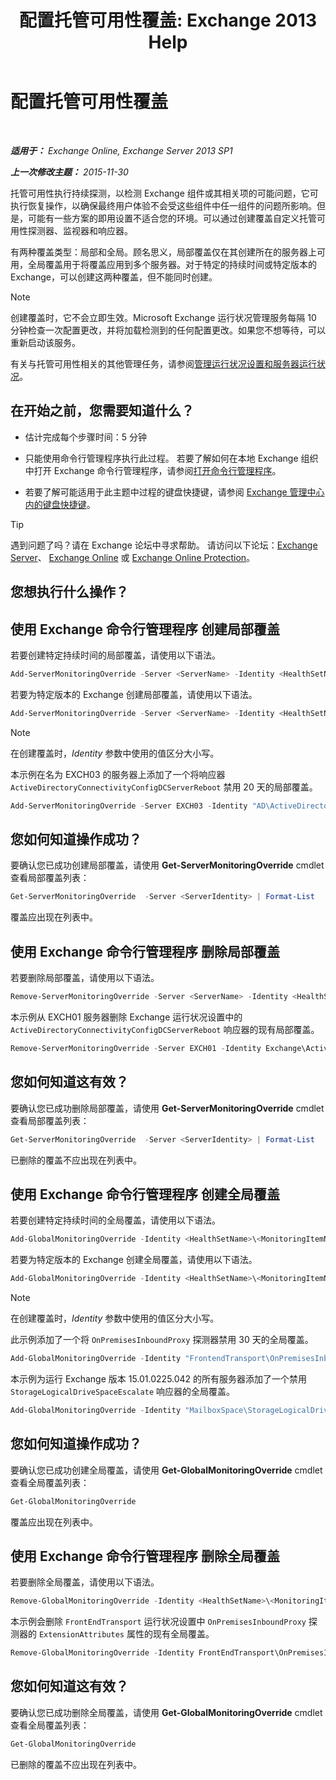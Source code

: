 ﻿---
title: '配置托管可用性覆盖: Exchange 2013 Help'
TOCTitle: 配置托管可用性覆盖
ms:assetid: c8f315b3-1d5e-4ad9-8bea-9c3a4a13ebfc
ms:mtpsurl: https://technet.microsoft.com/zh-cn/library/Dn482055(v=EXCHG.150)
ms:contentKeyID: 59890411
ms.date: 05/21/2018
mtps_version: v=EXCHG.150
ms.translationtype: MT
---

# 配置托管可用性覆盖

 

_**适用于：** Exchange Online, Exchange Server 2013 SP1_

_**上一次修改主题：** 2015-11-30_

托管可用性执行持续探测，以检测 Exchange 组件或其相关项的可能问题，它可执行恢复操作，以确保最终用户体验不会受这些组件中任一组件的问题所影响。但是，可能有一些方案的即用设置不适合您的环境。可以通过创建覆盖自定义托管可用性探测器、监视器和响应器。

有两种覆盖类型：局部和全局。顾名思义，局部覆盖仅在其创建所在的服务器上可用，全局覆盖用于将覆盖应用到多个服务器。对于特定的持续时间或特定版本的 Exchange，可以创建这两种覆盖，但不能同时创建。

> [!NOTE]  
> 创建覆盖时，它不会立即生效。Microsoft Exchange 运行状况管理服务每隔 10 分钟检查一次配置更改，并将加载检测到的任何配置更改。如果您不想等待，可以重新启动该服务。


有关与托管可用性相关的其他管理任务，请参阅[管理运行状况设置和服务器运行状况](manage-health-sets-and-server-health-exchange-2013-help.md)。

## 在开始之前，您需要知道什么？

  - 估计完成每个步骤时间：5 分钟

  - 只能使用命令行管理程序执行此过程。 若要了解如何在本地 Exchange 组织中打开 Exchange 命令行管理程序，请参阅[打开命令行管理程序](https://technet.microsoft.com/zh-cn/library/dd638134\(v=exchg.150\))。

  - 若要了解可能适用于此主题中过程的键盘快捷键，请参阅 [Exchange 管理中心内的键盘快捷键](keyboard-shortcuts-in-the-exchange-admin-center-exchange-online-protection-help.md)。

> [!TIP]  
> 遇到问题了吗？请在 Exchange 论坛中寻求帮助。 请访问以下论坛：<a href="https://go.microsoft.com/fwlink/p/?linkid=60612">Exchange Server</a>、 <a href="https://go.microsoft.com/fwlink/p/?linkid=267542">Exchange Online</a> 或 <a href="https://go.microsoft.com/fwlink/p/?linkid=285351">Exchange Online Protection</a>。


## 您想执行什么操作？

## 使用 Exchange 命令行管理程序 创建局部覆盖

若要创建特定持续时间的局部覆盖，请使用以下语法。

```powershell
Add-ServerMonitoringOverride -Server <ServerName> -Identity <HealthSetName>\<MonitoringItemName>[\<TargetResource>] -ItemType <Probe | Monitor | Responder | Maintenance> -PropertyName <PropertyName> -PropertyValue <Value> -Duration <dd.hh:mm:ss>
```

若要为特定版本的 Exchange 创建局部覆盖，请使用以下语法。

```powershell
Add-ServerMonitoringOverride -Server <ServerName> -Identity <HealthSetName>\<MonitoringItemName>[\<TargetResource>] -ItemType <Probe | Monitor | Responder | Maintenance> -PropertyName <PropertyName> -PropertyValue <Value> -Version <15.01.xxxx.xxx>
```

> [!NOTE]  
> 在创建覆盖时，<em>Identity</em> 参数中使用的值区分大小写。


本示例在名为 EXCH03 的服务器上添加了一个将响应器 `ActiveDirectoryConnectivityConfigDCServerReboot` 禁用 20 天的局部覆盖。

```powershell
Add-ServerMonitoringOverride -Server EXCH03 -Identity "AD\ActiveDirectoryConnectivityConfigDCServerReboot" -ItemType Responder -PropertyName Enabled -PropertyValue 0 -Duration 20.00:00:00
```

## 您如何知道操作成功？

要确认您已成功创建局部覆盖，请使用 **Get-ServerMonitoringOverride** cmdlet 查看局部覆盖列表：

```powershell
Get-ServerMonitoringOverride  -Server <ServerIdentity> | Format-List
```

覆盖应出现在列表中。

## 使用 Exchange 命令行管理程序 删除局部覆盖

若要删除局部覆盖，请使用以下语法。

```powershell
Remove-ServerMonitoringOverride -Server <ServerName> -Identity <HealthSetName>\<MonitoringItemName>[\<TargetResource>] -ItemType <ExistingItemTypeValue> -PropertyName <PropertytoRemove>
```

本示例从 EXCH01 服务器删除 Exchange 运行状况设置中的 `ActiveDirectoryConnectivityConfigDCServerReboot` 响应器的现有局部覆盖。

```powershell
Remove-ServerMonitoringOverride -Server EXCH01 -Identity Exchange\ActiveDirectoryConnectivityConfigDCServerReboot -ItemType Responder -PropertyName Enabled
```

## 您如何知道这有效？

要确认您已成功删除局部覆盖，请使用 **Get-ServerMonitoringOverride** cmdlet 查看局部覆盖列表：

```powershell
Get-ServerMonitoringOverride  -Server <ServerIdentity> | Format-List
```

已删除的覆盖不应出现在列表中。

## 使用 Exchange 命令行管理程序 创建全局覆盖

若要创建特定持续时间的全局覆盖，请使用以下语法。

```powershell
Add-GlobalMonitoringOverride -Identity <HealthSetName>\<MonitoringItemName>[\<TargetResource>] -ItemType <Probe | Monitor | Responder | Maintenance> -PropertyName <PropertytoOverride> -PropertyValue <NewPropertyValue> -Duration <dd.hh:mm:ss>
```

若要为特定版本的 Exchange 创建全局覆盖，请使用以下语法。

```powershell
Add-GlobalMonitoringOverride -Identity <HealthSetName>\<MonitoringItemName>[\<TargetResource>] -ItemType <Probe | Monitor | Responder | Maintenance> -PropertyName <PropertytoOverride> -PropertyValue <NewPropertyValue> -ApplyVersion <15.01.xxxx.xxx>
```

> [!NOTE]  
> 在创建覆盖时，<em>Identity</em> 参数中使用的值区分大小写。


此示例添加了一个将 `OnPremisesInboundProxy` 探测器禁用 30 天的全局覆盖。

```powershell
Add-GlobalMonitoringOverride -Identity "FrontendTransport\OnPremisesInboundProxy" -ItemType Probe -PropertyName Enabled -PropertyValue 0 -Duration 30.00:00:00
```

本示例为运行 Exchange 版本 15.01.0225.042 的所有服务器添加了一个禁用 `StorageLogicalDriveSpaceEscalate` 响应器的全局覆盖。

```powershell
Add-GlobalMonitoringOverride -Identity "MailboxSpace\StorageLogicalDriveSpaceEscalate" -PropertyName Enabled -PropertyValue 0 -ItemType Responder -ApplyVersion "15.01.0225.042"
```

## 您如何知道操作成功？

要确认您已成功创建全局覆盖，请使用 **Get-GlobalMonitoringOverride** cmdlet 查看全局覆盖列表：

```powershell
Get-GlobalMonitoringOverride
```

覆盖应出现在列表中。

## 使用 Exchange 命令行管理程序 删除全局覆盖

若要删除全局覆盖，请使用以下语法。

```powershell
Remove-GlobalMonitoringOverride -Identity <HealthSetName>\<MonitoringItemName>[\<TargetResource>] -ItemType <ExistingItemTypeValue> -PropertyName <OverriddenProperty>
```

本示例会删除 `FrontEndTransport` 运行状况设置中 `OnPremisesInboundProxy` 探测器的 `ExtensionAttributes` 属性的现有全局覆盖。

```powershell
Remove-GlobalMonitoringOverride -Identity FrontEndTransport\OnPremisesInboundProxy -ItemType Probe -PropertyName ExtensionAttributes
```

## 您如何知道这有效？

要确认您已成功删除全局覆盖，请使用 **Get-GlobalMonitoringOverride** cmdlet 查看全局覆盖列表：

```powershell
Get-GlobalMonitoringOverride
```

已删除的覆盖不应出现在列表中。

